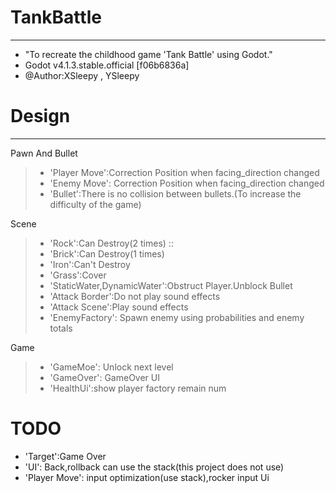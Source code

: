 # TankBattle
_____________

* "To recreate the childhood game 'Tank Battle' using Godot."
* Godot v4.1.3.stable.official [f06b6836a]
* @Author:XSleepy , YSleepy


# Design
_____________

Pawn And Bullet
> * 'Player Move':Correction Position when facing_direction changed
> * 'Enemy Move': Correction Position when facing_direction changed
> * 'Bullet':There is no collision between bullets.(To increase the difficulty of the game)

Scene
> * 'Rock':Can Destroy(2 times) :: <Design Error>
> * 'Brick':Can Destroy(1 times)
> * 'Iron':Can't Destroy
> * 'Grass':Cover
> * 'StaticWater,DynamicWater':Obstruct Player.Unblock Bullet
> * 'Attack Border':Do not play sound effects
> * 'Attack Scene':Play sound effects
> * 'EnemyFactory': Spawn enemy using probabilities and enemy totals


Game
> * 'GameMoe': Unlock next level
> * 'GameOver': GameOver UI
> * 'HealthUi':show player factory remain num



# TODO
* 'Target':Game Over
* 'UI': Back,rollback can use the stack(this project does not use)
* 'Player Move': input optimization(use stack),rocker input Ui
